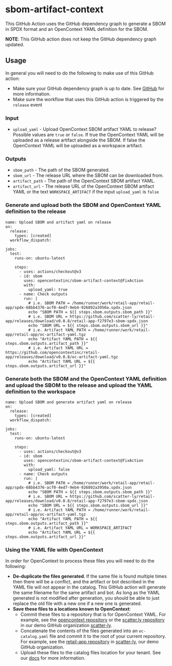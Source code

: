 # sbom-artifact-context

This GitHub Action uses the GitHub dependency graph to generate a SBOM in SPDX format and an OpenContext YAML definition for the SBOM.

**NOTE**: This GitHub action does not keep the GitHub dependency graph updated.
## Usage

In general you will need to do the following to make use of this GitHub action:

- Make sure your GitHub dependency graph is up to date. See [GitHub](https://docs.github.com/en/code-security/supply-chain-security/understanding-your-software-supply-chain/using-the-dependency-submission-api) for more information.
- Make sure the workflow that uses this GitHub action is triggered by the `release` event

### Input

- `upload_yaml` - Upload OpenContext SBOM artifact YAML to release? Possible values are `true` or `false`. If true the OpenContext YAML will be uploaded as a release artifact alongside the SBOM. If false the OpenContext YAML will be uploaded as a workspace artifact.

### Outputs

- `sbom_path` - The path of the SBOM generated.
- `sbom_url` - The release URL where the SBOM can be downloaded from.
- `artifact_path` - The path of the OpenContext SBOM artifact YAML.
- `artifact_url` - The release URL of the OpenContext SBOM artifact YAML or the text `WORKSPACE_ARTIFACT` if the input `upload_yaml` is `false`

### Generate and upload both the SBOM and OpenContext YAML definition to the release

```
name: Upload SBOM and artifact yaml on release
on:
  release:
    types: [created]
  workflow_dispatch:

jobs:
  test:
    runs-on: ubuntu-latest

    steps:
      - uses: actions/checkout@v3
      - id: sbom
        uses: opencontextinc/sbom-artifact-context@fixAction
        with:
          upload_yaml: true
      - name: Check outputs
        run: |
          # i.e. SBOM PATH = /home/runner/work/retail-app/retail-app/spdx-68bb4376-acf0-4ed7-9eb4-926892a3950a.spdx.json
          echo "SBOM PATH = ${{ steps.sbom.outputs.sbom_path }}"
          # i.e. SBOM URL = https://github.com/scatter-ly/retail-app/releases/download/v0.0.8/retail-app-f2797e3-sbom-spdx.json
          echo "SBOM URL = ${{ steps.sbom.outputs.sbom_url }}"
          # i.e. Artifact YAML PATH = /home/runner/work/retail-app/retail-app/oc-artifact-yaml.tgz
          echo "Artifact YAML PATH = ${{ steps.sbom.outputs.artifact_path }}"
          # i.e. Artifact YAML URL = https://github.com/opencontextinc/retail-app/releases/download/v0.0.8/oc-artifact-yaml.tgz
          echo "Artifact YAML URL = ${{ steps.sbom.outputs.artifact_url }}"
```

### Generate both the SBOM and the OpenContext YAML definition and upload the SBOM to the release and upload the YAML definition to the workspace

```
name: Upload SBOM and generate artifact yaml on release
on:
  release:
    types: [created]
  workflow_dispatch:

jobs:
  test:
    runs-on: ubuntu-latest

    steps:
      - uses: actions/checkout@v3
      - id: sbom
        uses: opencontextinc/sbom-artifact-context@fixAction
        with:
          upload_yaml: false
      - name: Check outputs
        run: |
          # i.e. SBOM PATH = /home/runner/work/retail-app/retail-app/spdx-68bb4376-acf0-4ed7-9eb4-926892a3950a.spdx.json
          echo "SBOM PATH = ${{ steps.sbom.outputs.sbom_path }}"
          # i.e. SBOM URL = https://github.com/scatter-ly/retail-app/releases/download/v0.0.8/retail-app-f2797e3-sbom-spdx.json
          echo "SBOM URL = ${{ steps.sbom.outputs.sbom_url }}"
          # i.e. Artifact YAML PATH = /home/runner/work/retail-app/retail-app/oc-artifact-yaml.tgz
          echo "Artifact YAML PATH = ${{ steps.sbom.outputs.artifact_path }}"
          # i.e. Artifact YAML URL = WORKSPACE_ARTIFACT
          echo "Artifact YAML URL = ${{ steps.sbom.outputs.artifact_url }}"
```

### Using the YAML file with OpenContext
In order for OpenContext to process these files you will need to do the following:

- **De-duplicate the files generated**. If the same file is found multiple times then there will be a conflict, and the artifact or bot described in the YAML file will not appear in the catalog. This GitHub action will generate the same filename for the same artifact and bot. As long as the YAML generated is not modified after generation, you should be able to just replace the old file with a new one if a new one is generated.
- **Save these files to a locations known to OpenContext**:
  - Commit these files to a repository that is for OpenContext YAML. For example, see the [opencontext repository](https://github.com/scatter-ly/opencontext) or the [scatter.ly repository](https://github.com/scatter-ly/scatter.ly) in our demo GitHub organization [scatter-ly](https://github.com/scatter-ly).
  - Concatenate the contents of the files generated into an `oc-catalog.yaml` file and commit it to the root of your current repository. For example, see the [retail-app repository](https://github.com/scatter-ly/retail-app) in [scatter-ly](https://github.com/scatter-ly), our demo GitHub organization.
  - Upload these files to the catalog files location for your tenant. See our [docs](https://docs.opencontext.com/docs/getting-started/client-portal#catalog-files) for more information.
